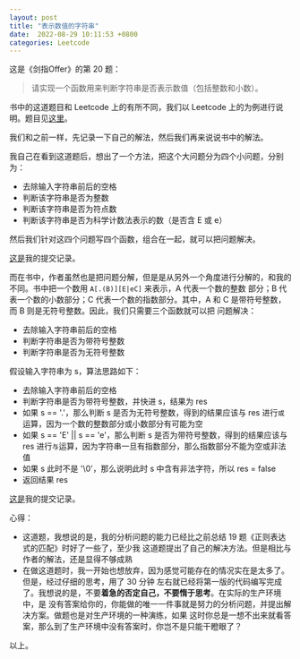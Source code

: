 ```yaml
---
layout: post
title: "表示数值的字符串"
date:  2022-08-29 10:11:53 +0800
categories: Leetcode
---
```


这是《剑指Offer》的第 20 题：
> 请实现一个函数用来判断字符串是否表示数值（包括整数和小数）。

书中的这道题目和 Leetcode 上的有所不同，我们以 Leetcode 上的为例进行说明。题目见[这里](https://leetcode.cn/problems/biao-shi-shu-zhi-de-zi-fu-chuan-lcof/)。

我们和之前一样，先记录一下自己的解法，然后我们再来说说书中的解法。

我自己在看到这道题后，想出了一个方法，把这个大问题分为四个小问题，分别为：
- 去除输入字符串前后的空格
- 判断该字符串是否为整数
- 判断该字符串是否为符点数
- 判断该字符串是否为科学计数法表示的数（是否含 E 或 e）

然后我们针对这四个问题写四个函数，组合在一起，就可以把问题解决。

[这是](https://leetcode.cn/submissions/detail/356178125/)我的提交记录。

而在书中，作者虽然也是把问题分解，但是是从另外一个角度进行分解的，和我的不同。书中把一个数用 `A[.(B)][E|eC]` 来表示，A 代表一个数的整数
部分；B 代表一个数的小数部分；C 代表一个数的指数部分。其中，A 和 C 是带符号整数，而 B 则是无符号整数。因此，我们只需要三个函数就可以把
问题解决：
- 去除输入字符串前后的空格
- 判断字符串是否为带符号整数
- 判断字符串是否为无符号整数

假设输入字符串为 s，算法思路如下：
- 去除输入字符串前后的空格
- 判断字符串是否为带符号整数，并快进 s，结果为 res
- 如果 s == '.'，那么判断 s 是否为无符号整数，得到的结果应该与 res 进行`或`运算，因为一个数的整数部分或小数部分有可能为空
- 如果 s == 'E' || s == 'e'，那么判断 s 是否为带符号整数，得到的结果应该与 res 进行`与`运算，因为字符串一旦有指数部分，那么指数部分不能为空或非法值
- 如果 s 此时不是 '\0'，那么说明此时 s 中含有非法字符，所以 res = false
- 返回结果 res

[这是](https://leetcode.cn/submissions/detail/356311128/)我的提交记录。

心得：
- 这道题，我想说的是，我的分析问题的能力已经比之前总结 19 题《正则表达式的匹配》时好了一些了，至少我
这道题提出了自己的解决方法。但是相比与作者的解法，还是显得不够成熟
- 在做这道题时，我一开始也想放弃，因为感觉可能存在的情况实在是太多了。但是，经过仔细的思考，用了 30 分钟
左右就已经将第一版的代码编写完成了。我想说的是，不要**着急的否定自己，不要惰于思考**。在实际的生产环境中，是
没有答案给你的，你能做的唯一一件事就是努力的分析问题，并提出解决方案。做题也是对生产环境的一种演练，如果
这时你总是一想不出来就看答案，那么到了生产环境中没有答案时，你岂不是只能干瞪眼了？

以上。
